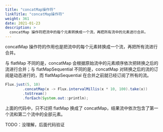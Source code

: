 ```yaml
---
title: "concatMap操作符"
linkTitle: "concatMap操作符"
weight: 361
date: 2021-01-23
description: >
  concatMap 操作符把流中的每个元素转换成一个流，再把所有流中的元素进行合并。
---
```


concatMap 操作符的作用也是把流中的每个元素转换成一个流，再把所有流进行合并。

与 flatMap 不同的是，concatMap 会根据原始流中的元素顺序依次把转换之后的流进行合并；与 flatMapSequential 不同的是，concatMap 对转换之后的流的订阅是动态进行的，而 flatMapSequential 在合并之前就已经订阅了所有的流。

```java
Flux.just(5, 10)
        .concatMap(x -> Flux.intervalMillis(x * 10, 100).take(x))
        .toStream()
        .forEach(System.out::println);
```

上面的代码中，只不过把 flatMap 换成了 concatMap，结果流中依次包含了第一个流和第二个流中的全部元素。

TODO：没理解，后面代码验证